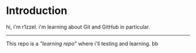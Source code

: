 # Introduction

hi, i'm r1zzel. i'm learning about Git and GitHub in particular. 

---

This repo is a *"learning repo"* where i'll testing and learning.
bb